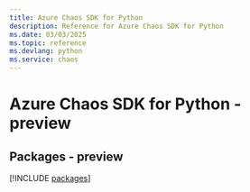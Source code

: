 ```yaml
---
title: Azure Chaos SDK for Python
description: Reference for Azure Chaos SDK for Python
ms.date: 03/03/2025
ms.topic: reference
ms.devlang: python
ms.service: chaos
---
```

# Azure Chaos SDK for Python - preview
## Packages - preview
[!INCLUDE [packages](chaos-index.md)]
